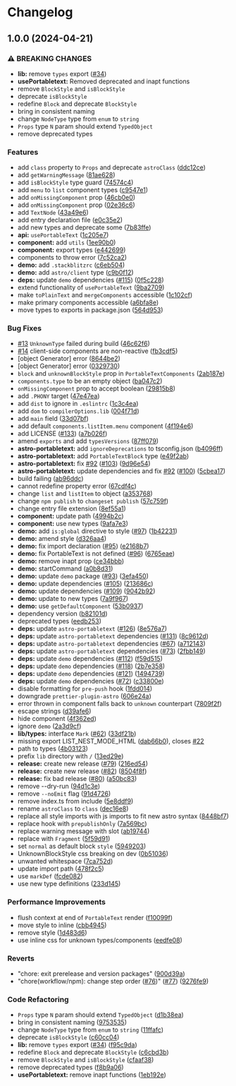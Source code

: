 # Changelog

## 1.0.0 (2024-04-21)


### ⚠ BREAKING CHANGES

* **lib:** remove `types` export ([#34](https://github.com/theisel/astro-portabletext/issues/34))
* **usePortabletext:** Removed deprecated and inapt functions
* remove `BlockStyle` and `isBlockStyle`
* deprecate `isBlockStyle`
* redefine `Block` and deprecate `BlockStyle`
* bring in consistent naming
* change `NodeType` type from `enum` to `string`
* `Props` type `N` param should extend `TypedObject`
* remove deprecated types

### Features

* add `class` property to `Props` and deprecate `astroClass` ([ddc12ce](https://github.com/theisel/astro-portabletext/commit/ddc12ceb74e4594e901522829eef1d1e31299a2b))
* add `getWarningMessage` ([81ae628](https://github.com/theisel/astro-portabletext/commit/81ae628f4c2140fa7eee4cb4aec54d415f559bc0))
* add `isBlockStyle` type guard ([74574c4](https://github.com/theisel/astro-portabletext/commit/74574c49685fea933c8ce77b9ee372959002a4ea))
* add `menu` to `list` component types ([c9547e1](https://github.com/theisel/astro-portabletext/commit/c9547e16f8cfb5095f45316d2406e569fdc3d2bc))
* add `onMissingComponent` prop ([46cb0e0](https://github.com/theisel/astro-portabletext/commit/46cb0e09e7d5ff7e060288029a9c3b46cc1c5e88))
* add `onMissingComponent` prop ([02e36c6](https://github.com/theisel/astro-portabletext/commit/02e36c69c7f67329e0ae689e936e1b199f11be75))
* add `TextNode` ([43a49e6](https://github.com/theisel/astro-portabletext/commit/43a49e6cf25a24a1147858da9208aea5ae382cd6))
* add entry declaration file ([e0c35e2](https://github.com/theisel/astro-portabletext/commit/e0c35e236b474d5a56b4ad8f84a541bba6f9f109))
* add new types and deprecate some ([7b83ffe](https://github.com/theisel/astro-portabletext/commit/7b83ffed80234b2be87fb63c8a997a18779a3c05))
* **api:** `usePortableText` ([1c205e7](https://github.com/theisel/astro-portabletext/commit/1c205e7d4ad6000d2fea0536d48cd252a86ac1f4))
* **component:** add `utils` ([1ee90b0](https://github.com/theisel/astro-portabletext/commit/1ee90b05e8f39ace5649f1a2e0f98a15781706b4))
* **component:** export types ([e442699](https://github.com/theisel/astro-portabletext/commit/e44269910eb4bb791e484fd7770967420c3728a1))
* components to throw error ([7c52ca2](https://github.com/theisel/astro-portabletext/commit/7c52ca2ad87c49cd91eeb9c50cc94c439687c5d2))
* **demo:** add `.stackblitzrc` ([c6eb504](https://github.com/theisel/astro-portabletext/commit/c6eb5040f7e2d11adf175711a705693c5062afe8))
* **demo:** add `astro/client` type ([c9b0f12](https://github.com/theisel/astro-portabletext/commit/c9b0f129c46b6eb6fc543a67188f8361a03e2a99))
* **deps:** update `demo` dependencies ([#115](https://github.com/theisel/astro-portabletext/issues/115)) ([0f5c228](https://github.com/theisel/astro-portabletext/commit/0f5c22814dbbe9150288d48046e62a9d5e914453))
* extend functionality of `usePortableText` ([9ba2709](https://github.com/theisel/astro-portabletext/commit/9ba27097809baa952e8a7e593bd0db3c0a80dc4e))
* make `toPlainText` and `mergeComponents` accessible ([1c102cf](https://github.com/theisel/astro-portabletext/commit/1c102cf43d5d7fd92e3e547196d067d38598a46c))
* make primary components accessible ([a6bfa8e](https://github.com/theisel/astro-portabletext/commit/a6bfa8ea59d5d9a4c17b52232473b90940fa417c))
* move types to exports in package.json ([564d953](https://github.com/theisel/astro-portabletext/commit/564d953846b614c7c3963759d52143f7337c8f00))


### Bug Fixes

* [#13](https://github.com/theisel/astro-portabletext/issues/13) `UnknownType` failed during build ([46c62f6](https://github.com/theisel/astro-portabletext/commit/46c62f6b1bb5cafc2d2e8b88eda8a60177163220))
* [#14](https://github.com/theisel/astro-portabletext/issues/14) client-side components are non-reactive ([fb3cdf5](https://github.com/theisel/astro-portabletext/commit/fb3cdf5fe9642437896cd00cb9f826cd89043343))
* [object Generator] error ([8644be2](https://github.com/theisel/astro-portabletext/commit/8644be2073873d6bee49bcad96f0fdfc20829c9e))
* [object Generator] error ([0329730](https://github.com/theisel/astro-portabletext/commit/03297301d8b571d3e073d3aea3e761a44ea262c5))
* `block` and `unknownBlockStyle` prop in `PortableTextComponents` ([2ab187e](https://github.com/theisel/astro-portabletext/commit/2ab187ed2574eb6fc2177112fbb3dbc8a69d31da))
* `components.type` to be an empty object ([ba047c2](https://github.com/theisel/astro-portabletext/commit/ba047c2ea565a784cb36c0fce0105661612b68aa))
* `onMissingComponent` prop to accept boolean ([29815b8](https://github.com/theisel/astro-portabletext/commit/29815b880e39bdd5db66ff8f0206034afc93dbed))
* add `.PHONY` target ([47e47ea](https://github.com/theisel/astro-portabletext/commit/47e47eab5b7910adfd452751a94fc617609969c7))
* add `dist` to ignore in `.eslintrc` ([1c3c4ea](https://github.com/theisel/astro-portabletext/commit/1c3c4ea6c2c9e2d3b10caa965233e1d06ef0bc06))
* add `dom` to `compilerOptions.lib` ([004f71d](https://github.com/theisel/astro-portabletext/commit/004f71d88d06015f2302e6f1d2c852bb3bd298ea))
* add `main` field ([33d07bf](https://github.com/theisel/astro-portabletext/commit/33d07bfdbc33e0223c0a959ecee7e8aeed2d5daa))
* add default `components.listItem.menu` component ([4f194e6](https://github.com/theisel/astro-portabletext/commit/4f194e6e32d4ac4bcf714046955294098b8c9214))
* add LICENSE ([#133](https://github.com/theisel/astro-portabletext/issues/133)) ([a7b026f](https://github.com/theisel/astro-portabletext/commit/a7b026f77c1bec2b309e8f4d5b42579a33193435))
* amend `exports` and add `typesVersions` ([87ff079](https://github.com/theisel/astro-portabletext/commit/87ff079650ffa43465cc5f08b83a3734e93323b8))
* **astro-portabletext:** add `ignoreDeprecations` to tsconfig.json ([b4096ff](https://github.com/theisel/astro-portabletext/commit/b4096ffddd055990d9b8d4004d7528a1ee8b8d73))
* **astro-portabletext:** add `PortableTextBlock` type ([e49f2ab](https://github.com/theisel/astro-portabletext/commit/e49f2ab8fede3aa3f0826919966008c2c77ecde1))
* **astro-portabletext:** fix [#92](https://github.com/theisel/astro-portabletext/issues/92) ([#103](https://github.com/theisel/astro-portabletext/issues/103)) ([9d96e54](https://github.com/theisel/astro-portabletext/commit/9d96e5470e50e17dc5a3b1f40488e00c259a9862))
* **astro-portabletext:** update dependencies and fix [#92](https://github.com/theisel/astro-portabletext/issues/92) ([#100](https://github.com/theisel/astro-portabletext/issues/100)) ([5cbea17](https://github.com/theisel/astro-portabletext/commit/5cbea17371c1e127ab6c16aac3bde931c4deb134))
* build failing ([ab96ddc](https://github.com/theisel/astro-portabletext/commit/ab96ddc8455c6921261ca5d24439226df03094c1))
* cannot redefine property error ([67cdf4c](https://github.com/theisel/astro-portabletext/commit/67cdf4c3546f9aee4e139ab28c50e1671e9dd206))
* change `list` and `listItem` to object ([a353768](https://github.com/theisel/astro-portabletext/commit/a353768a9c1e640ee7e69f039c8fe2a2447713ec))
* change `npm publish` to `changeset publish` ([57c759f](https://github.com/theisel/astro-portabletext/commit/57c759f4c7314193cf685bac76ff56236f0d5c4f))
* change entry file extension ([8ef55a1](https://github.com/theisel/astro-portabletext/commit/8ef55a166ebd65684d08f07cdbd2182bfb5b622a))
* **component:** update path ([4994b2c](https://github.com/theisel/astro-portabletext/commit/4994b2c215a39baf2cda55aea0720d4df4fe2b6f))
* **component:** use new types ([9afa7e3](https://github.com/theisel/astro-portabletext/commit/9afa7e37b2af2119a729410c8954a86c125832ad))
* **demo:** add `is:global` directive to style ([#97](https://github.com/theisel/astro-portabletext/issues/97)) ([1b42231](https://github.com/theisel/astro-portabletext/commit/1b422312a11cad3542be0c520cbcc9ec534ed80e))
* **demo:** amend style ([d326aa4](https://github.com/theisel/astro-portabletext/commit/d326aa4d76d8d94789f74c0170d596a783e5e134))
* **demo:** fix import declaration ([#95](https://github.com/theisel/astro-portabletext/issues/95)) ([e2168b7](https://github.com/theisel/astro-portabletext/commit/e2168b7399d1366c36c2a9d193e04cee694b5f97))
* **demo:** fix PortableText is not defined ([#96](https://github.com/theisel/astro-portabletext/issues/96)) ([6765eae](https://github.com/theisel/astro-portabletext/commit/6765eaec24f7f0fc887bb1075869fafe5464a6f1))
* **demo:** remove inapt prop ([ce34bbb](https://github.com/theisel/astro-portabletext/commit/ce34bbbc5c305c0cc6b21a0076217e8abb0773f9))
* **demo:** startCommand ([a0b8d31](https://github.com/theisel/astro-portabletext/commit/a0b8d31644ffcb990fd3904a4d165c4a503cf732))
* **demo:** update `demo` package ([#93](https://github.com/theisel/astro-portabletext/issues/93)) ([3efa450](https://github.com/theisel/astro-portabletext/commit/3efa450c86681a504765af75910a550fc4dd66d6))
* **demo:** update dependencies ([#105](https://github.com/theisel/astro-portabletext/issues/105)) ([213686c](https://github.com/theisel/astro-portabletext/commit/213686ca3892e9de7dc0de045f7dfaa05f68e7b0))
* **demo:** update dependencies ([#109](https://github.com/theisel/astro-portabletext/issues/109)) ([9042b92](https://github.com/theisel/astro-portabletext/commit/9042b92d0a50e0270cd6b4a08bfb258912eaae4f))
* **demo:** update to new types ([7a9f967](https://github.com/theisel/astro-portabletext/commit/7a9f9674ae44156987bdcd19e83989402074cfd9))
* **demo:** use `getDefaultComponent` ([53b0937](https://github.com/theisel/astro-portabletext/commit/53b09374f4cd8ffadf541df49daa4d8a6dd18353))
* dependency version ([b82101d](https://github.com/theisel/astro-portabletext/commit/b82101dfc450d9e850a98a359779a76e731f2971))
* deprecated types ([eedb253](https://github.com/theisel/astro-portabletext/commit/eedb253623e7a7d4310594fd65f81b822fade08a))
* **deps:** update `astro-portabletext` ([#126](https://github.com/theisel/astro-portabletext/issues/126)) ([8e576a7](https://github.com/theisel/astro-portabletext/commit/8e576a724795dbe613b13851268f1d40ec5a4f0d))
* **deps:** update `astro-portabletext` dependencies ([#131](https://github.com/theisel/astro-portabletext/issues/131)) ([8c9612d](https://github.com/theisel/astro-portabletext/commit/8c9612d872b873b14b640fead9e8f24faa7269b6))
* **deps:** update `astro-portabletext` dependencies ([#67](https://github.com/theisel/astro-portabletext/issues/67)) ([a712143](https://github.com/theisel/astro-portabletext/commit/a712143cb1d84e262ce98a9093b32611b93d87cc))
* **deps:** update `astro-portabletext` dependencies ([#73](https://github.com/theisel/astro-portabletext/issues/73)) ([2fbb149](https://github.com/theisel/astro-portabletext/commit/2fbb14991192f04675cc2543aa7084e35891a188))
* **deps:** update `demo` dependencies ([#112](https://github.com/theisel/astro-portabletext/issues/112)) ([f59d515](https://github.com/theisel/astro-portabletext/commit/f59d51593390d8663db53add94a9c767e2fab937))
* **deps:** update `demo` dependencies ([#118](https://github.com/theisel/astro-portabletext/issues/118)) ([2b7e358](https://github.com/theisel/astro-portabletext/commit/2b7e358996bd64a16663f46b22b43badb4a45bbb))
* **deps:** update `demo` dependencies ([#121](https://github.com/theisel/astro-portabletext/issues/121)) ([1494739](https://github.com/theisel/astro-portabletext/commit/1494739f109cc86ded379daf50b5f06aee517a33))
* **deps:** update `demo` dependencies ([#72](https://github.com/theisel/astro-portabletext/issues/72)) ([c33800e](https://github.com/theisel/astro-portabletext/commit/c33800eb098379ae9766783eee0bda8b8b19f1a0))
* disable formatting for `pre-push` hook ([1fdd014](https://github.com/theisel/astro-portabletext/commit/1fdd0149cf38102005db1a6e7d7bb5bd9f64f83b))
* downgrade `prettier-plugin-astro` ([606e24a](https://github.com/theisel/astro-portabletext/commit/606e24a083f545741c931aa7da95045ee00dc818))
* error thrown in component falls back to `unknown` counterpart ([7809f2f](https://github.com/theisel/astro-portabletext/commit/7809f2fc7acea577414869c101dabf73c1064d0a))
* escape strings ([d39afe6](https://github.com/theisel/astro-portabletext/commit/d39afe6edb14d427e530b8babbe513094e387be7))
* hide component ([4f362ed](https://github.com/theisel/astro-portabletext/commit/4f362eda71ebd45d52de3d7030c24695aef05eb3))
* ignore `demo` ([2a3d9cf](https://github.com/theisel/astro-portabletext/commit/2a3d9cf3cea88d0f2bb89b5b380e49a2afa852a2))
* **lib/types:** interface `Mark` ([#62](https://github.com/theisel/astro-portabletext/issues/62)) ([33df21b](https://github.com/theisel/astro-portabletext/commit/33df21b1fe68fc9489c26c94259d1c7affe87dc7))
* missing export LIST_NEST_MODE_HTML ([dab66b0](https://github.com/theisel/astro-portabletext/commit/dab66b05eb90acf11c95edbb2197cc6fbd21eafa)), closes [#22](https://github.com/theisel/astro-portabletext/issues/22)
* path to types ([4b03123](https://github.com/theisel/astro-portabletext/commit/4b031231badb288b755a47dfaf148b9458937f7b))
* prefix `lib` directory with `/` ([13ed29e](https://github.com/theisel/astro-portabletext/commit/13ed29e627156fcf54d99ada4216585bf3745dba))
* **release:** create new release ([#79](https://github.com/theisel/astro-portabletext/issues/79)) ([216ed54](https://github.com/theisel/astro-portabletext/commit/216ed54468ff10a228eafe6b98350377c96b5032))
* **release:** create new release ([#82](https://github.com/theisel/astro-portabletext/issues/82)) ([8504f8f](https://github.com/theisel/astro-portabletext/commit/8504f8fcd19a77518975acbce1ae4b848f503e59))
* **release:** fix bad release ([#80](https://github.com/theisel/astro-portabletext/issues/80)) ([a50bc83](https://github.com/theisel/astro-portabletext/commit/a50bc8391ae656bb202d72da17d0830e11c3c480))
* remove --dry-run ([94d1c3e](https://github.com/theisel/astro-portabletext/commit/94d1c3e8f0785013eeaee57b0da37b8b1094e444))
* remove `--noEmit` flag ([91d4726](https://github.com/theisel/astro-portabletext/commit/91d4726f262eb7111b49b30e6a4b9f4c871de1d3))
* remove index.ts from include ([5e8ddf9](https://github.com/theisel/astro-portabletext/commit/5e8ddf92ba7d0b35a9b8005d7c3dbe3611abe3e1))
* rename `astroClass` to `class` ([dec16e8](https://github.com/theisel/astro-portabletext/commit/dec16e8cde54c9288fd8485673c711377a6ddae9))
* replace all style imports with js imports to fit new astro syntax ([8448bf7](https://github.com/theisel/astro-portabletext/commit/8448bf713196415bff745a6390cb7a5b22379a6d))
* replace hook with `prepublishOnly` ([7a569bc](https://github.com/theisel/astro-portabletext/commit/7a569bcac7430196f528d57263565d91394b4274))
* replace warning message with slot ([ab19744](https://github.com/theisel/astro-portabletext/commit/ab197442ffb988409c7780e9caf98d78706bbd0e))
* replace with `Fragment` ([5f59d91](https://github.com/theisel/astro-portabletext/commit/5f59d91c1d5c90be8ff4b5cf71ca21d1c78870ff))
* set `normal` as default block `style` ([5949203](https://github.com/theisel/astro-portabletext/commit/59492034824fe1be8202b3e6ac8359957e191fff))
* UnknownBlockStyle css breaking on dev ([0b51036](https://github.com/theisel/astro-portabletext/commit/0b51036ffd5972cb098a0ae3e25dc2dfab841173))
* unwanted whitespace ([7ca752d](https://github.com/theisel/astro-portabletext/commit/7ca752d4c8ca6701c963baf3a8219171bc0623bb))
* update import path ([478f2c5](https://github.com/theisel/astro-portabletext/commit/478f2c5f9a6b2c7823ad55a026ce7c37efd7826f))
* use `markDef` ([fcde082](https://github.com/theisel/astro-portabletext/commit/fcde08288d4118675b1c972f23ace9787e36db50))
* use new type definitions ([233d145](https://github.com/theisel/astro-portabletext/commit/233d1456f7fcbe9e394d3d339038ebc52d57c90d))


### Performance Improvements

* flush context at end of `PortableText` render ([f10099f](https://github.com/theisel/astro-portabletext/commit/f10099f82a8b0214ebff594e3608e8cc38eccab6))
* move style to inline ([cbb4945](https://github.com/theisel/astro-portabletext/commit/cbb4945f62ec8e0a599e7e606c328854f0cd6036))
* remove style ([1d483d6](https://github.com/theisel/astro-portabletext/commit/1d483d6edae9b8ec7d72ffa06442a6bc25b81019))
* use inline css for unknown types/components ([eedfe08](https://github.com/theisel/astro-portabletext/commit/eedfe08f08b038bc3fe53f4d9179275b9627a143))


### Reverts

* "chore: exit prerelease and version packages" ([900d39a](https://github.com/theisel/astro-portabletext/commit/900d39a4e33d822389f85f3bdd5a25d76678cb7d))
* "chore(workflow/npm): change step order ([#76](https://github.com/theisel/astro-portabletext/issues/76))" ([#77](https://github.com/theisel/astro-portabletext/issues/77)) ([9276fe9](https://github.com/theisel/astro-portabletext/commit/9276fe999e896ad7cd04fdd906f28b14c907038d))


### Code Refactoring

* `Props` type `N` param should extend `TypedObject` ([d1b38ea](https://github.com/theisel/astro-portabletext/commit/d1b38ea7b92aeb22353e6b4176fd0153cb4ef366))
* bring in consistent naming ([9753535](https://github.com/theisel/astro-portabletext/commit/9753535e7fdf9cd6e4a4f13bb257f15e4b5cbfdd))
* change `NodeType` type from `enum` to `string` ([11ffafc](https://github.com/theisel/astro-portabletext/commit/11ffafc36cdc241f14bc0a08c4d9e54f86efcd3f))
* deprecate `isBlockStyle` ([c60cc04](https://github.com/theisel/astro-portabletext/commit/c60cc0422c0360fd3e7cb2d169ee8137297328e7))
* **lib:** remove `types` export ([#34](https://github.com/theisel/astro-portabletext/issues/34)) ([f95c9da](https://github.com/theisel/astro-portabletext/commit/f95c9dae1773c49a58132ba344435edaf47e6707))
* redefine `Block` and deprecate `BlockStyle` ([c6cbd3b](https://github.com/theisel/astro-portabletext/commit/c6cbd3b3f8696ec3b43fc805698103fa42620035))
* remove `BlockStyle` and `isBlockStyle` ([cfaaf38](https://github.com/theisel/astro-portabletext/commit/cfaaf3842bf52ac2be8761f8376fb47ec497f195))
* remove deprecated types ([f8b9a06](https://github.com/theisel/astro-portabletext/commit/f8b9a06e2dfbb293589120f427aab99e4a8ce2ca))
* **usePortabletext:** remove inapt functions ([1eb192e](https://github.com/theisel/astro-portabletext/commit/1eb192efa441497d46c0e26e5ee2cd658a87ada8))
